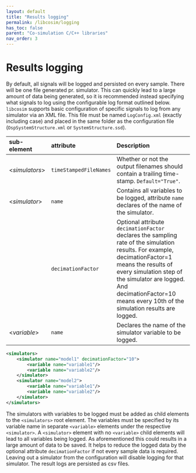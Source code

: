 ```yaml
---
layout: default
title: "Results logging"
permalink: /libcosim/logging
has_toc: false
parent: "Co-simulation C/C++ libraries"
nav_order: 3
---
```

# Results logging

By default, all signals will be logged and persisted on every sample. There will be one file generated pr. simulator. This can quickly lead to a large
amount of data being generated, so it is recommended instead specifying what signals to log using the configurable log format outlined below.
`libcosim` supports basic configuration of specific signals to log from any simulator via an XML file. This file must be named `LogConfig.xml` (exactly
including case) and placed in the same folder as the configuration file (`OspSystemStructure.xml` or `SystemStructure.ssd`). 

| sub-element     | attribute | Description                                                                                                                              |
| :--------------- | :------------| :-------------------------------------------------------------------------------------------------------------------------------------- |
| <*simulators*>         | `timeStampedFileNames` | Whether or not the output filenames should contain a trailing time-stamp. `Default="True"`.
| <*simulator*>          | `name`  | Contains all variables to be logged, attribute `name` declares of the name of the simulator.
|         | `decimationFactor`  | Optional attribute `decimationFactor` declares the sampling rate of the simulation results. For example, decimationFactor=1 means the results of every simulation step of the simulator are logged. And decimationFactor=10 means every 10th of the simulation results are logged. |
| <*variable*>        | `name` | Declares the name of the simulator variable to be logged.

```xml
<simulators>
    <simulator name="model1" decimationFactor="10">
        <variable name="variable1"/>
        <variable name="variable2"/>
    </simulator>
    <simulator name="model2">
        <variable name="variable1"/>
        <variable name="variable2"/>
    </simulator>
</simulators>
```

The simulators with variables to be logged must be added as child elements to the `<simulators>` root element. 
The variables must be specified by its variable name in separate `<variable>` elements under the respective `<simulator>`. 
A `<simulator>` element with no `<variable>` child elements will lead to all variables being logged.
As aforementioned this could results in a large amount of data to be saved. 
It helps to reduce the logged data by the optional attribute `decimationFactor` if not every sample data is required. 
Leaving out a simulator from the configuration will disable logging for that simulator. 
The result logs are persisted as csv files.
